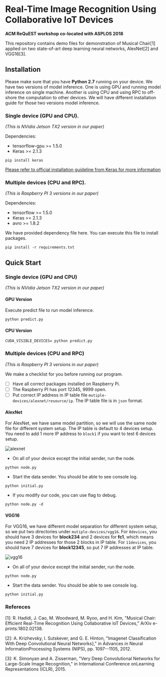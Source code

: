# Real-Time Image Recognition Using Collaborative IoT Devices 
__ACM ReQuEST workshop co-located with ASPLOS 2018__


This repository contains demo files for demonstration of Musical Chair[1] applied on two state-of-art 
deep learning neural networks, AlexNet[2] and VGG16[3].


## Installation
Please make sure that you have <b>Python 2.7</b> running on your device. We have
two versions of model inference. One is using GPU and running model inference on
single machine. Another is using CPU and using RPC to off-shore the computation
to other devices. We will have different installation guide for those two versions
model inference. 

### Single device (GPU and CPU).
_(This is NVidia Jetson TX2 version in our paper)_

Dependencies:
* tensorflow-gpu >= 1.5.0
* Keras >= 2.1.3

```angular2html
pip install keras
```
[Please refer to official installation guideline from Keras for more information](https://github.com/keras-team/keras)

### Multiple devices (CPU and RPC).
_(This is Raspberry PI 3 versions in our paper)_

Dependencies:
* tensorflow >= 1.5.0
* Keras >= 2.1.3
* avro >= 1.8.2

We have provided dependency file here. You can execute this file to install packages.
```angular2html
pip install -r requirements.txt
```

## Quick Start

### Single device (GPU and CPU)
_(This is NVidia Jetson TX2 version in our paper)_

#### GPU Version
Execute predict file to run model inference. 
```
python predict.py
```
#### CPU Version
```
CUDA_VISIBLE_DEVICES= python predict.py
```

### Multiple devices (CPU and RPC)
_(This is Raspberry PI 3 versions in our paper)_

We make a checklist for you before running our program.
- [ ] Have all correct packages installed on Raspberry Pi. 
- [ ] The Raspberry PI has port 12345, 9999 open. 
- [ ] Put correct IP address in IP table file `mutiple-devices/alexnet/resource/ip`. 
The IP table file is in `json` format. 

#### AlexNet

For AlexNet, we have same model partition, so we will use the same node file for 
different system setup. The IP table is default to 4 devices setup. You need to 
add 1 more IP address to `block1` if you want to test 6 devices setup.

![alexnet](https://github.com/parallel-ml/asplos2018-workshop/blob/master/figs/alexnet-nodes.png)

* On all of your device except the initial sender, run the node.
```angular2html
python node.py
```

* Start the data sender. You should be able to see console log.
```angular2html
python initial.py
```

* If you modify our code, you can use flag to debug.
```angular2html
python node.py -d
```

#### VGG16

For VGG16, we have different model separation for different system setup, so we put
two directories under `mutiple-devices/vgg16`. For `8devices`, you should have 3 devices for
<b>block234</b> and 2 devices for <b>fc1</b>, which means you need 2 IP addresses for those
2 blocks in IP table. For `11devices`, you should have 7 devices for <b>block12345</b>,
so put 7 IP addresses at IP table. 

![vgg16](https://github.com/parallel-ml/asplos2018-workshop/blob/master/figs/vgg-8nodes.png)

* On all of your device except the initial sender, run the node.
```angular2html
python node.py
```

* Start the data sender. You should be able to see console log.
```angular2html
python initial.py
```


### Refereces
[1]: R. Hadidi, J. Cao, M. Woodward, M. Ryoo, and H. Kim, "Musical Chair: Efficient Real-Time Recognition Using Collaborative IoT Devices," ArXiv e-prints:1802.02138.

[2]: A. Krizhevsky, I. Sutskever, and G. E. Hinton, "Imagenet Classification With Deep Convolutional Neural Networks}," in Advances in Neural InformationProcessing Systems (NIPS), pp. 1097--1105, 2012.

[3]: K. Simonyan and A. Zisserman, "Very Deep Convolutional Networks for Large-Scale Image Recognition," in International Conference onLearning Representations (ICLR), 2015.
